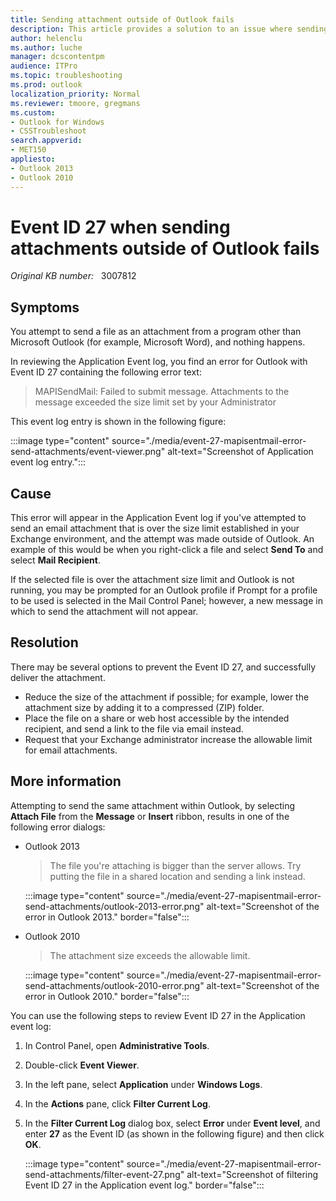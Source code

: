 ```yaml
---
title: Sending attachment outside of Outlook fails
description: This article provides a solution to an issue where sending attachments outside of Microsoft Outlook fails.
author: helenclu
ms.author: luche
manager: dcscontentpm
audience: ITPro
ms.topic: troubleshooting
ms.prod: outlook
localization_priority: Normal
ms.reviewer: tmoore, gregmans
ms.custom: 
- Outlook for Windows
- CSSTroubleshoot
search.appverid: 
- MET150
appliesto:
- Outlook 2013
- Outlook 2010
---
```

# Event ID 27 when sending attachments outside of Outlook fails

_Original KB number:_ &nbsp; 3007812

## Symptoms

You attempt to send a file as an attachment from a program other than Microsoft Outlook (for example, Microsoft Word), and nothing happens.

In reviewing the Application Event log, you find an error for Outlook with Event ID 27 containing the following error text:

> MAPISendMail: Failed to submit message. Attachments to the message exceeded the size limit set by your Administrator

This event log entry is shown in the following figure:

:::image type="content" source="./media/event-27-mapisentmail-error-send-attachments/event-viewer.png" alt-text="Screenshot of Application event log entry.":::

## Cause

This error will appear in the Application Event log if you've attempted to send an email attachment that is over the size limit established in your Exchange environment, and the attempt was made outside of Outlook. An example of this would be when you right-click a file and select **Send To** and select **Mail Recipient**.

If the selected file is over the attachment size limit and Outlook is not running, you may be prompted for an Outlook profile if Prompt for a profile to be used is selected in the Mail Control Panel; however, a new message in which to send the attachment will not appear.

## Resolution

There may be several options to prevent the Event ID 27, and successfully deliver the attachment.

- Reduce the size of the attachment if possible; for example, lower the attachment size by adding it to a compressed (ZIP) folder.
- Place the file on a share or web host accessible by the intended recipient, and send a link to the file via email instead.
- Request that your Exchange administrator increase the allowable limit for email attachments.

## More information

Attempting to send the same attachment within Outlook, by selecting **Attach File** from the **Message** or **Insert** ribbon, results in one of the following error dialogs:

- Outlook 2013
  > The file you're attaching is bigger than the server allows. Try putting the file in a shared location and sending a link instead.

   :::image type="content" source="./media/event-27-mapisentmail-error-send-attachments/outlook-2013-error.png" alt-text="Screenshot of the error in Outlook 2013." border="false":::

- Outlook 2010
  >The attachment size exceeds the allowable limit.

  :::image type="content" source="./media/event-27-mapisentmail-error-send-attachments/outlook-2010-error.png" alt-text="Screenshot of the error in Outlook 2010." border="false":::

You can use the following steps to review Event ID 27 in the Application event log:

1. In Control Panel, open **Administrative Tools**.
2. Double-click **Event Viewer**.
3. In the left pane, select **Application** under **Windows Logs**.
4. In the **Actions** pane, click **Filter Current Log**.
5. In the **Filter Current Log** dialog box, select **Error** under **Event level**, and enter **27** as the Event ID (as shown in the following figure) and then click **OK**.

    :::image type="content" source="./media/event-27-mapisentmail-error-send-attachments/filter-event-27.png" alt-text="Screenshot of filtering Event ID 27 in the Application event log." border="false":::
